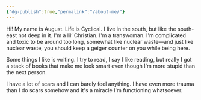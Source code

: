 ```yaml
---
{"dg-publish":true,"permalink":"/about-me/"}
---
```


Hi! My name is August. Life is Cyclical. I live in the south, but like the south-east not deep in it. I'm a lil’ Christian. I'm a transwoman. I'm complicated and toxic to be around too long, somewhat like nuclear waste—and just like nuclear waste, you should keep a geiger counter on you while being here. 

Some things I like is writing. I try to read, I say I like reading, but really I got a stack of books that make me look smart even though I'm more stupid than the next person. 

I have a lot of scars and I can barely feel anything. I have even more trauma than I do scars somehow and it's a miracle I'm functioning whatsoever. 
